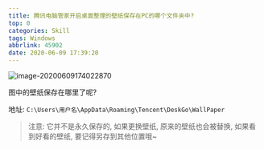 ```yaml
---
title: 腾讯电脑管家开启桌面整理的壁纸保存在PC的哪个文件夹中?
top: 0
categories: Skill
tags: Windows
abbrlink: 45902
date: 2020-06-09 17:39:20
---
```




![image-20200609174022870](https://gitee.com/clearlightY/mapdepot/raw/master/img/20200609174026.png)

图中的壁纸保存在哪里了呢?



地址: `C:\Users\用户名\AppData\Roaming\Tencent\DeskGo\WallPaper`



> 注意: 它并不是永久保存的,   如果更换壁纸, 原来的壁纸也会被替换, 如果看到好看的壁纸, 要记得另存到其他位置哦~